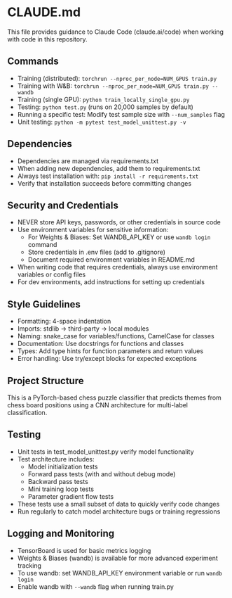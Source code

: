 # CLAUDE.md

This file provides guidance to Claude Code (claude.ai/code) when working with code in this repository.

## Commands
- Training (distributed): `torchrun --nproc_per_node=NUM_GPUS train.py`
- Training with W&B: `torchrun --nproc_per_node=NUM_GPUS train.py --wandb`
- Training (single GPU): `python train_locally_single_gpu.py`
- Testing: `python test.py` (runs on 20,000 samples by default)
- Running a specific test: Modify test sample size with `--num_samples` flag
- Unit testing: `python -m pytest test_model_unittest.py -v`

## Dependencies
- Dependencies are managed via requirements.txt
- When adding new dependencies, add them to requirements.txt
- Always test installation with: `pip install -r requirements.txt`
- Verify that installation succeeds before committing changes

## Security and Credentials
- NEVER store API keys, passwords, or other credentials in source code
- Use environment variables for sensitive information:
  - For Weights & Biases: Set WANDB_API_KEY or use `wandb login` command
  - Store credentials in .env files (add to .gitignore)
  - Document required environment variables in README.md
- When writing code that requires credentials, always use environment variables or config files
- For dev environments, add instructions for setting up credentials

## Style Guidelines
- Formatting: 4-space indentation
- Imports: stdlib → third-party → local modules
- Naming: snake_case for variables/functions, CamelCase for classes
- Documentation: Use docstrings for functions and classes
- Types: Add type hints for function parameters and return values
- Error handling: Use try/except blocks for expected exceptions

## Project Structure
This is a PyTorch-based chess puzzle classifier that predicts themes from chess board positions using a CNN architecture for multi-label classification.

## Testing
- Unit tests in test_model_unittest.py verify model functionality
- Test architecture includes:
  - Model initialization tests
  - Forward pass tests (with and without debug mode)
  - Backward pass tests
  - Mini training loop tests
  - Parameter gradient flow tests
- These tests use a small subset of data to quickly verify code changes
- Run regularly to catch model architecture bugs or training regressions

## Logging and Monitoring
- TensorBoard is used for basic metrics logging
- Weights & Biases (wandb) is available for more advanced experiment tracking
- To use wandb: set WANDB_API_KEY environment variable or run `wandb login`
- Enable wandb with `--wandb` flag when running train.py
